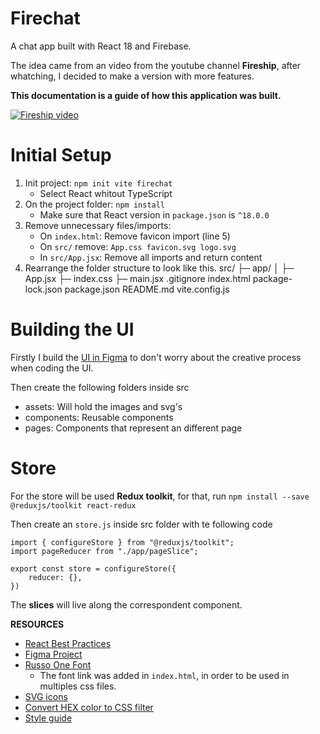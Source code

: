 # Firechat
A chat app built with React 18 and Firebase.

The idea came from an video from the youtube channel **Fireship**, after whatching, I decided to make a version with more features.

**This documentation is a guide of how this application was built.**

[![Fireship video](https://img.youtube.com/vi/zQyrwxMPm88/0.jpg)](https://www.youtube.com/watch?v=zQyrwxMPm88&t)

# Initial Setup
1. Init project: `npm init vite firechat`
    - Select React whitout TypeScript
2. On the project folder: `npm install`
    - Make sure that React version in `package.json` is `^18.0.0`
3. Remove unnecessary files/imports:
    - On `index.html`: Remove favicon import (line 5)
    - On `src/` remove: `App.css favicon.svg logo.svg`
    - In `src/App.jsx`: Remove all imports and return content
4. Rearrange the folder structure to look like this.
    src/
    ├─ app/
    │  ├─ App.jsx
    ├─ index.css
    ├─ main.jsx
    .gitignore
    index.html
    package-lock.json
    package.json
    README.md
    vite.config.js


# Building the UI
Firstly I build the [UI in Figma](https://www.figma.com/file/xWSEVZcheB2anMFPPOZ42B/Firechat?node-id=0%3A1) to don't worry about the creative process when coding the UI.

Then create the following folders inside src
- assets: Will hold the images and svg's
- components: Reusable components
- pages: Components that represent an different page

# Store
For the store will be used **Redux toolkit**, for that, run `npm install --save @reduxjs/toolkit react-redux`

Then create an `store.js` inside src folder with te following code

```
import { configureStore } from "@reduxjs/toolkit";
import pageReducer from "./app/pageSlice";

export const store = configureStore({
    reducer: {},
})
```

The **slices** will live along the correspondent component.

**RESOURCES**
- [React Best Practices](https://www.freecodecamp.org/news/best-practices-for-react/)
- [Figma Project](https://www.figma.com/file/xWSEVZcheB2anMFPPOZ42B/Firechat?node-id=0%3A1)
- [Russo One Font](https://fonts.google.com/specimen/Russo+One#standard-styles)
    - The font link was added in `index.html`, in order to be used in multiples css files.
- [SVG icons](https://www.svgrepo.com/)
- [Convert HEX color to CSS filter](https://codepen.io/sosuke/pen/Pjoqqp)
- [Style guide](https://material.io/design/color/dark-theme.html#properties)
